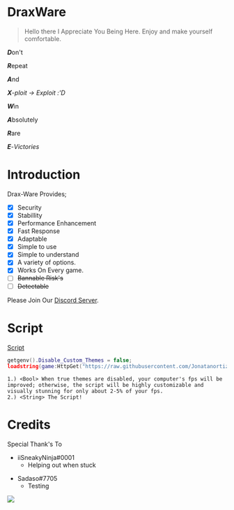 # DraxWare
> Hello there I Appreciate You Being Here. Enjoy and make yourself comfortable.

***D***on't

***R***epeat

***A***nd

***X***-*ploit -> Exploit :'D*


***W***in

***A***bsolutely

***R***are

***E***-*Victories*

# Introduction
Drax-Ware Provides;
- [x] Security
- [x] Stabillity
- [x] Performance Enhancement
- [x] Fast Response
- [x] Adaptable
- [x] Simple to use
- [x] Simple to understand
- [x] A variety of options.
- [x] Works On Every game.
- [ ] ~~Bannable Risk's~~
- [ ] ~~Detectable~~

Please Join Our [Discord Server](https://discord.gg/rnq2CrFWp7).

# Script
[Script](DraxWare.lua)
```lua
getgenv().Disable_Custom_Themes = false;
loadstring(game:HttpGet("https://raw.githubusercontent.com/Jonatanortiz2/DraxWare/main/DraxWare.lua"))();
```
```
1.) <Bool> When true themes are disabled, your computer's fps will be improved; otherwise, the script will be highly customizable and visually stunning for only about 2-5% of your fps.
2.) <String> The Script!
``` 
  
# Credits
Special Thank's To
- iiSneakyNinja#0001
  - Helping out when stuck
* Sadaso#7705
  - Testing

<img src='https://cdn.discordapp.com/icons/1059531639757209611/362b63f605ed8044a66908584dcdd533.webp?size=4000"'>
